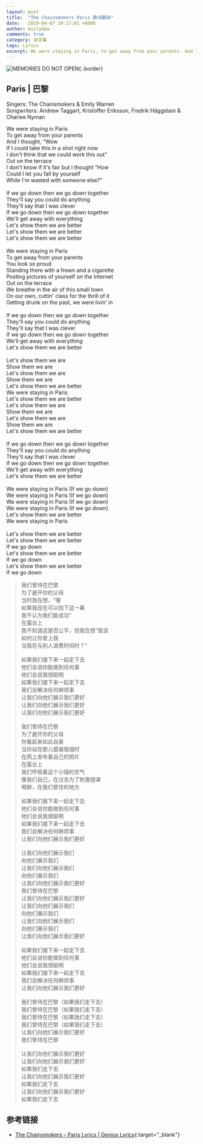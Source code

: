```yaml
---
layout: post
title:  "The Chainsmokers Paris 歌词翻译"
date:   2019-04-07 20:17:01 +0800
author: mistydew
comments: true
category: 译文集
tags: Lyrics
excerpt: We were staying in Paris, to get away from your parents. And I thought, “Wow if I could take this in a shot right now, I don't think that we could work this out”. Out on the terrace. I don't know if it's fair but I thought “How could I let you fall by yourself, while I'm wasted with someone else?”
---
```

![MEMORIES DO NOT OPEN](https://mistydew.github.io/assets/images/cover/misc/MEMORIES%20DO%20NOT%20OPEN.jpg){:.border}

## Paris | 巴黎

Singers: The Chainsmokers & Emily Warren<br>
Songwriters: Andrew Taggart, Kristoffer Eriksson, Fredrik Häggstam & Charlee Nyman

<div class="lyric-original">
<p>
We were staying in Paris<br>
To get away from your parents<br>
And I thought, “Wow<br>
If I could take this in a shot right now<br>
I don't think that we could work this out”<br>
Out on the terrace<br>
I don't know if it's fair but I thought “How<br>
Could I let you fall by yourself<br>
While I'm wasted with someone else?”<br>
<br>
If we go down then we go down together<br>
They'll say you could do anything<br>
They'll say that I was clever<br>
If we go down then we go down together<br>
We'll get away with everything<br>
Let's show them we are better<br>
Let's show them we are better<br>
Let's show them we are better<br>
<br>
We were staying in Paris<br>
To get away from your parents<br>
You look so proud<br>
Standing there with a frown and a cigarette<br>
Posting pictures of yourself on the Internet<br>
Out on the terrace<br>
We breathe in the air of this small town<br>
On our own, cuttin' class for the thrill of it<br>
Getting drunk on the past, we were livin' in<br>
<br>
If we go down then we go down together<br>
They'll say you could do anything<br>
They'll say that I was clever<br>
If we go down then we go down together<br>
We'll get away with everything<br>
Let's show them we are better<br>
<br>
Let's show them we are<br>
Show them we are<br>
Let's show them we are<br>
Show them we are<br>
Let's show them we are better<br>
We were staying in Paris<br>
Let's show them we are better<br>
Let's show them we are<br>
Show them we are<br>
Let's show them we are<br>
Show them we are<br>
Let's show them we are better<br>
<br>
If we go down then we go down together<br>
They'll say you could do anything<br>
They'll say that I was clever<br>
If we go down then we go down together<br>
We'll get away with everything<br>
Let's show them we are better<br>
<br>
We were staying in Paris (If we go down)<br>
We were staying in Paris (If we go down)<br>
We were staying in Paris (If we go down)<br>
We were staying in Paris (If we go down)<br>
Let's show them we are better<br>
We were staying in Paris<br>
<br>
Let's show them we are better<br>
Let's show them we are better<br>
If we go down<br>
Let's show them we are better<br>
If we go down<br>
Let's show them we are better<br>
If we go down
</p>
</div>

<div class="lyric-translation">
<blockquote>
我们曾待在巴黎<br>
为了避开你的父母<br>
当时我在想，“喔<br>
如果我现在可以拍下这一幕<br>
我不认为我们能成功“<br>
在露台上<br>
我不知道这是否公平，但我在想“我该<br>
如何让你爱上我<br>
当我在与别人浪费时间时？“<br>
<br>
如果我们接下来一起走下去<br>
他们会说你能做到任何事<br>
他们会说我很聪明<br>
如果我们接下来一起走下去<br>
我们会解决任何麻烦事<br>
让我们向他们展示我们更好<br>
让我们向他们展示我们更好<br>
让我们向他们展示我们更好<br>
<br>
我们曾待在巴黎<br>
为了避开你的父母<br>
你看起来如此自豪<br>
当你站在那儿蹙眉吸烟时<br>
在网上发布着自己的照片<br>
在露台上<br>
我们呼吸着这个小镇的空气<br>
像我们自己，在过去为了刺激翘课<br>
喝醉，在我们曾住的地方<br>
<br>
如果我们接下来一起走下去<br>
他们会说你能做到任何事<br>
他们会说我很聪明<br>
如果我们接下来一起走下去<br>
我们会解决任何麻烦事<br>
让我们向他们展示我们更好<br>
<br>
让我们向他们展示我们<br>
向他们展示我们<br>
让我们向他们展示我们<br>
向他们展示我们<br>
让我们向他们展示我们更好<br>
我们曾待在巴黎<br>
让我们向他们展示我们更好<br>
让我们向他们展示我们<br>
向他们展示我们<br>
让我们向他们展示我们<br>
向他们展示我们<br>
让我们向他们展示我们更好<br>
<br>
如果我们接下来一起走下去<br>
他们会说你能做到任何事<br>
他们会说我很聪明<br>
如果我们接下来一起走下去<br>
我们会解决任何麻烦事<br>
让我们向他们展示我们更好<br>
<br>
我们曾待在巴黎（如果我们走下去）<br>
我们曾待在巴黎（如果我们走下去）<br>
我们曾待在巴黎（如果我们走下去）<br>
我们曾待在巴黎（如果我们走下去）<br>
让我们向他们展示我们更好<br>
我们曾待在巴黎<br>
<br>
让我们向他们展示我们更好<br>
让我们向他们展示我们更好<br>
如果我们走下去<br>
让我们向他们展示我们更好<br>
如果我们走下去<br>
让我们向他们展示我们更好<br>
如果我们走下去
</blockquote>
</div>

## 参考链接

* [The Chainsmokers – Paris Lyrics \| Genius Lyrics](https://genius.com/The-chainsmokers-paris-lyrics){:target="_blank"}
